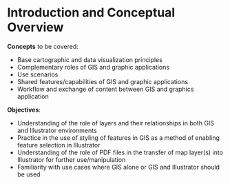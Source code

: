 # Introduction and Conceptual Overview

**Concepts** to be covered:

- Base cartographic and data visualization principles
- Complementary roles of GIS and graphic applications
- Use scenarios
- Shared features/capabilities of GIS and graphic applications
- Workflow and exchange of content between GIS and graphics application

**Objectives**:

- Understanding of the role of layers and their relationships in both GIS and Illustrator environments
- Practice in the use of styling of features in GIS as a method of enabling feature selection in Illustrator
- Understanding of the role of PDF files in the transfer of map layer(s) into Illustrator for further use/manipulation
- Familiarity with use cases where GIS alone or GIS and Illustrator should be used
